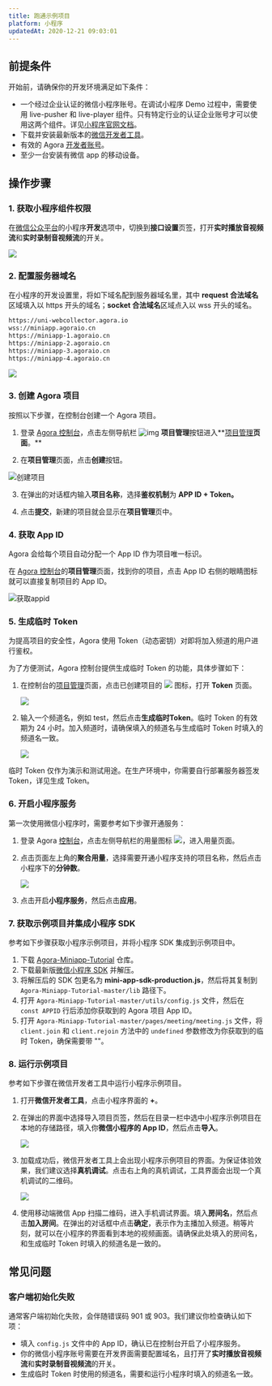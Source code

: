 ```yaml
---
title: 跑通示例项目
platform: 小程序
updatedAt: 2020-12-21 09:03:01
---
```

## 前提条件

开始前，请确保你的开发环境满足如下条件：

- 一个经过企业认证的微信小程序账号。在调试小程序 Demo 过程中，需要使用 live-pusher 和 live-player 组件。只有特定行业的认证企业账号才可以使用这两个组件。详见[小程序官网文档](https://developers.weixin.qq.com/miniprogram/dev/component/live-player.html)。
- 下载并安装最新版本的[微信开发者工具](https://developers.weixin.qq.com/miniprogram/dev/devtools/download.html)。
- 有效的 Agora [开发者账号](https://docs.agora.io/cn/Agora%20Platform/sign_in_and_sign_up)。
- 至少一台安装有微信 app 的移动设备。

## 操作步骤

### 1. 获取小程序组件权限

在[微信公众平台](https://mp.weixin.qq.com/)的小程序**开发**选项中，切换到**接口设置**页签，打开**实时播放音视频流**和**实时录制音视频流**的开关。

![](https://web-cdn.agora.io/docs-files/1605069073929)

### 2. 配置服务器域名

在小程序的开发设置里，将如下域名配到服务器域名里，其中 **request 合法域名**区域填入以 https 开头的域名；**socket 合法域名**区域点入以 wss 开头的域名。

```xml
https://uni-webcollector.agora.io
wss://miniapp.agoraio.cn
https://miniapp-1.agoraio.cn
https://miniapp-2.agoraio.cn
https://miniapp-3.agoraio.cn
https://miniapp-4.agoraio.cn
```

![](https://web-cdn.agora.io/docs-files/1605069238450)

### 3. 创建 Agora 项目

按照以下步骤，在控制台创建一个 Agora 项目。

1. 登录 [Agora 控制台](https://console.agora.io/)，点击左侧导航栏 ![img](https://web-cdn.agora.io/docs-files/1594283671161) **项目管理**按钮进入**[项目管理](https://console.agora.io/projects)**页面**。**

2. 在**项目管理**页面，点击**创建**按钮。

 ![创建项目](https://web-cdn.agora.io/docs-files/1594287028966)

3. 在弹出的对话框内输入**项目名称**，选择**鉴权机制**为 **APP ID + Token。**

4. 点击**提交**，新建的项目就会显示在**项目管理**页中。

### 4. 获取 App ID

Agora 会给每个项目自动分配一个 App ID 作为项目唯一标识。

在 [Agora 控制台](https://console.agora.io/)的**项目管理**页面，找到你的项目，点击 App ID 右侧的眼睛图标就可以直接复制项目的 App ID。

![获取appid](https://web-cdn.agora.io/docs-files/1603974707121)

### 5. 生成临时 Token

为提高项目的安全性，Agora 使用 Token（动态密钥）对即将加入频道的用户进行鉴权。

为了方便测试，Agora 控制台提供生成临时 Token 的功能，具体步骤如下：

1. 在控制台的[项目管理](https://console.agora.io/projects)页面，点击已创建项目的 ![](https://web-cdn.agora.io/docs-files/1574923151660) 图标，打开 **Token** 页面。

	![](https://web-cdn.agora.io/docs-files/1574922827899)

2. 输入一个频道名，例如 test，然后点击**生成临时Token**。临时 Token 的有效期为 24 小时。加入频道时，请确保填入的频道名与生成临时 Token 时填入的频道名一致。

	![](https://web-cdn.agora.io/docs-files/1574928082984)

<div class="alert note">临时 Token 仅作为演示和测试用途。在生产环境中，你需要自行部署服务器签发 Token，详见<a href="token_server">生成 Token</a >。</div>

### 6. 开启小程序服务

第一次使用微信小程序时，需要参考如下步骤开通服务：

1. 登录 Agora [控制台](https://console.agora.io/)，点击左侧导航栏的用量图标 ![](https://web-cdn.agora.io/docs-files/1605069788924)，进入用量页面。
2. 点击页面左上角的**聚合用量**，选择需要开通小程序支持的项目名称，然后点击小程序下的**分钟数**。

	![](https://web-cdn.agora.io/docs-files/1605069848737)
	
3. 点击开启**小程序服务**，然后点击**应用**。

### 7. 获取示例项目并集成小程序 SDK

参考如下步骤获取小程序示例项目，并将小程序 SDK 集成到示例项目中。

1. 下载 [Agora-Miniapp-Tutorial](https://github.com/AgoraIO/Agora-Miniapp-Tutorial) 仓库。
2. 下载最新版[微信小程序 SDK](https://confluence.agoralab.co/pages/viewpage.action?pageId=689218002) 并解压。
3. 将解压后的 SDK 包更名为 **mini-app-sdk-production.js**，然后将其复制到 `Agora-Miniapp-Tutorial-master/lib` 路径下。
4. 打开 `Agora-Miniapp-Tutorial-master/utils/config.js` 文件，然后在 `const APPID` 行后添加你获取到的 Agora 项目 App ID。
5. 打开 `Agora-Miniapp-Tutorial-master/pages/meeting/meeting.js` 文件，将 `client.join` 和 `client.rejoin` 方法中的 `undefined` 参数修改为你获取到的临时 Token，确保需要带 ""。

### 8. 运行示例项目

参考如下步骤在微信开发者工具中运行小程序示例项目。

1. 打开**微信开发者工具**，点击小程序界面的 **+**。
2. 在弹出的界面中选择导入项目页签，然后在目录一栏中选中小程序示例项目在本地的存储路径，填入你**微信小程序的 App ID**，然后点击**导入**。

	![](https://web-cdn.agora.io/docs-files/1605070114544)
	
3. 加载成功后，微信开发者工具上会出现小程序示例项目的界面。为保证体验效果，我们建议选择**真机调试**。点击右上角的真机调试，工具界面会出现一个真机调试的二维码。

	![](https://web-cdn.agora.io/docs-files/1605070164900)
	
4. 使用移动端微信 App 扫描二维码，进入手机调试界面。填入**房间名**，然后点击**加入房间**。在弹出的对话框中点击**确定**，表示作为主播加入频道。稍等片刻，就可以在小程序的界面看到本地的视频画面。请确保此处填入的房间名，和生成临时 Token 时填入的频道名是一致的。

## 常见问题

### 客户端初始化失败

通常客户端初始化失败，会伴随错误码 901 或 903。我们建议你检查确认如下项：

- 填入 `config.js` 文件中的 App ID，确认已在控制台开启了小程序服务。
- 你的微信小程序账号需要在开发界面需要配置域名，且打开了**实时播放音视频流**和**实时录制音视频流**的开关。
- 生成临时 Token 时使用的频道名，需要和运行小程序时填入的频道名一致。